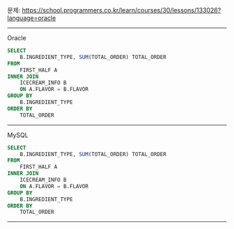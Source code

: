 문제: https://school.programmers.co.kr/learn/courses/30/lessons/133026?language=oracle

---

Oracle

```SQL
SELECT
    B.INGREDIENT_TYPE, SUM(TOTAL_ORDER) TOTAL_ORDER
FROM
    FIRST_HALF A
INNER JOIN
    ICECREAM_INFO B
    ON A.FLAVOR = B.FLAVOR
GROUP BY 
    B.INGREDIENT_TYPE
ORDER BY 
    TOTAL_ORDER

```

---

MySQL

```SQL
SELECT
    B.INGREDIENT_TYPE, SUM(TOTAL_ORDER) TOTAL_ORDER
FROM
    FIRST_HALF A
INNER JOIN
    ICECREAM_INFO B
    ON A.FLAVOR = B.FLAVOR
GROUP BY 
    B.INGREDIENT_TYPE
ORDER BY 
    TOTAL_ORDER

```

---
